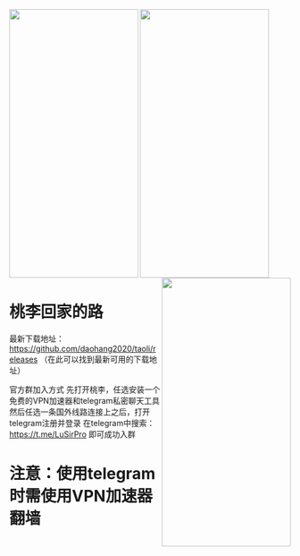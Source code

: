<img src="images/61591082307_.pic.jpg)" width = "231" height = "480" alt="" align=left />
<img src="images/51591082306_.pic.jpg)" width = "231" height = "480" alt="" align=center />
<img src="images/31591082304_.pic.jpg)" width = "231" height = "480" alt="" align=right />

# 桃李回家的路

最新下载地址：https://github.com/daohang2020/taoli/releases
（在此可以找到最新可用的下载地址）

官方群加入方式
先打开桃李，任选安装一个免费的VPN加速器和telegram私密聊天工具
然后任选一条国外线路连接上之后，打开telegram注册并登录
在telegram中搜索：https://t.me/LuSirPro 即可成功入群

# 注意：使用telegram时需使用VPN加速器翻墙
